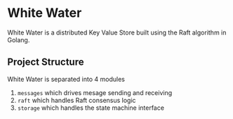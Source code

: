 # White Water
White Water is a distributed Key Value Store built using the Raft algorithm in Golang.

## Project Structure
White Water is separated into 4 modules
1. `messages` which drives mesage sending and receiving
2. `raft` which handles Raft consensus logic
3. `storage` which handles the state machine interface

